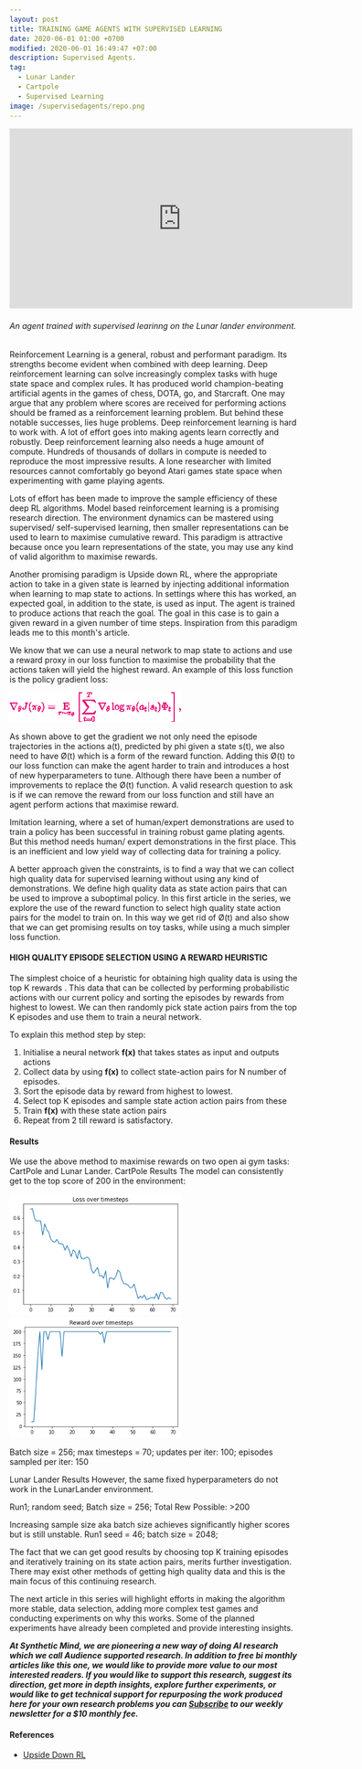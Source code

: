 ```yaml
---
layout: post
title: TRAINING GAME AGENTS WITH SUPERVISED LEARNING
date: 2020-06-01 01:00 +0700
modified: 2020-06-01 16:49:47 +07:00
description: Supervised Agents.
tag:
  - Lunar Lander
  - Cartpole
  - Supervised Learning
image: /supervisedagents/repo.png
---
```


<iframe width="600" height="315" src="https://www.youtube.com/embed/0fAOLhMN1n8" frameborder="0" allow="autoplay; encrypted-media" allowfullscreen></iframe>

###### *An agent trained with supervised learinng on the Lunar lander environment.* 

Reinforcement Learning is a general, robust and performant paradigm. Its strengths become evident when combined with deep learning. Deep reinforcement learning can solve increasingly complex tasks with huge state space and complex rules. It has produced world champion-beating artificial agents in the games of chess, DOTA, go, and Starcraft. One may argue that any problem where scores are received for performing actions should be framed as a reinforcement learning problem. But behind these notable successes, lies huge problems. Deep reinforcement learning is hard to work with. A lot of effort goes into making agents learn correctly and robustly. Deep reinforcement learning also needs a huge amount of compute. Hundreds of thousands of dollars in compute is needed to reproduce the most impressive results. A lone researcher with limited resources cannot comfortably go beyond Atari games state space when experimenting with game playing agents. 

Lots of effort has been made to improve the sample efficiency of these deep RL algorithms. Model based reinforcement learning is a promising research direction. The environment dynamics can be mastered using supervised/ self-supervised learning, then smaller representations can be used to learn to maximise cumulative reward. This paradigm is attractive because once you learn representations of the state, you may use any kind of valid algorithm to maximise rewards.

Another promising paradigm is Upside down RL, where the appropriate action to take in a given state is learned by injecting additional information when learning to map state to actions. In settings where this has worked,  an expected goal, in addition to the state, is used as input. The agent is trained to produce actions that reach the goal. The goal in this case is to gain a given reward in a given number of time steps. Inspiration from this paradigm leads me to this month's article.

We know that we can use a neural network to map state to actions and use a reward proxy in our loss function to maximise the probability that the actions taken will yield the highest reward. 
An example of this loss function is the policy gradient loss:

![policy gradient loss](./loss.png)


As shown above to get the gradient we not only need the episode trajectories in the actions a(t), predicted by phi given a state s(t),  we also need to have Ø(t) which is a form of the reward function.
Adding this  Ø(t) to our loss function can make the agent harder to train and introduces a host of new hyperparameters to tune. 
Although there have been a number of improvements to replace the Ø(t) function. A valid research question to ask is if we can remove the reward from our loss function and still have an agent perform actions that maximise reward.

Imitation learning, where a set of human/expert demonstrations are used to train a policy has been successful in training robust game plating agents. But this method needs human/ expert demonstrations in the first place. This is an inefficient and low yield way of collecting data for training a policy. 

A better approach given the constraints, is to find a way that we can collect high quality data for supervised learning without using any kind of demonstrations.  We define high quality data as state action pairs that can be used to improve a suboptimal policy.
In this first article in the series, we explore the use of the reward function to select high quality state action pairs for the model to train on. In this way we get rid of Ø(t) and also show that we can get promising results on toy tasks, while using a much simpler loss function.


#### HIGH QUALITY EPISODE SELECTION USING A REWARD HEURISTIC

The simplest choice of a heuristic for obtaining high quality data is using the top K rewards . This data that can be collected by performing probabilistic actions with our current policy and sorting the episodes by rewards from highest to lowest. We can then randomly pick state action pairs from the top K episodes and use them to train a neural network.

To explain this method step by step:
1. Initialise a neural network **f(x)** that takes states as input and outputs actions
2. Collect data by using **f(x)** to collect state-action pairs for N number of episodes.
3. Sort the episode data by reward from highest to lowest.
4. Select top K episodes and sample state action action pairs from these
5. Train **f(x)** with these state action pairs
6. Repeat from 2 till reward is satisfactory.


#### Results

We use the above method to maximise rewards on two open ai gym tasks: CartPole and Lunar Lander.
CartPole Results
The model can consistently get to the top score of 200 in the environment:

<img src="./CartpoleLoss.png" alt="drawing" width="300"/>
<img src="./perfectCartpole.png" alt="drawing" width="300"/>

Batch size = 256; max timesteps = 70; updates per iter: 100; episodes sampled per iter: 150

Lunar Lander Results
However, the same fixed hyperparameters do not work in the LunarLander environment. 

Run1; random seed; Batch size = 256; Total Rew Possible: >200









Increasing sample size aka batch size achieves significantly higher scores but is still unstable.
Run1 seed = 46; batch size = 2048;

The fact that we can get good results by choosing top K training episodes and iteratively training on its state action pairs, merits further investigation. There may exist other methods of getting high quality data and this is the main focus of this continuing research. 

The next article in this series will highlight efforts in making the algorithm more stable, data selection, adding more complex test games and conducting experiments on why this works. Some of the planned experiments have already been completed and provide interesting insights.

***At Synthetic Mind, we are pioneering a new way of doing AI research which we call Audience supported research. In addition to free bi monthly articles like this one, we would like to provide more value to our most interested readers. If you would like to support this research, suggest its direction,  get more in depth insights, explore further experiments, or would like to get technical support for repurposing the work produced here for your own research problems you can [Subscribe](https://gumroad.com/l/bxJfF)  to our weekly newsletter for a $10 monthly fee.***


#### References

- [Upside Down RL](https://arxiv.org/abs/1912.02877)
